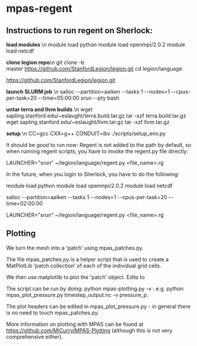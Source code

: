 # mpas-regent


## Instructions to run regent on Sherlock:

**load modules** \n
module load python
module load openmpi/2.0.2
module load netcdf

**clone legion repo**\n
git clone -b master https://github.com/StanfordLegion/legion.git
cd legion/language

https://github.com/StanfordLegion/legion.git

**launch SLURM job** \n
salloc --partition=aaiken --tasks 1 --nodes=1 --cpus-per-task=20 --time=05:00:00
srun --pty bash

**untar terra and llvm builds** \n
wget sapling.stanford.edu/~eslaught/terra.build.tar.gz
tar -xzf terra.build.tar.gz
wget sapling.stanford.edu/~eslaught/llvm.tar.gz
tar -xzf llvm.tar.gz

**setup** \n
CC=gcc CXX=g++ CONDUIT=ibv ./scripts/setup_env.py


It should be good to run now: Regent is not added to the path by default, so when running regent scripts, you have to invoke the regent.py file directly:

LAUNCHER="srun" ~/legion/language/regent.py <file_name>.rg


In the future, when you login to Sherlock, you have to do the following:

module load python
module load openmpi/2.0.2
module load netcdf

salloc --partition=aaiken --tasks 1 --nodes=1 --cpus-per-task=20 --time=02:00:00

LAUNCHER="srun" ~/legion/language/regent.py <file_name>.rg




## Plotting
We turn the mesh into a 'patch' using mpas_patches.py. 

The file mpas_patches.py is a helper script that is used to create a MatPlotLib ‘patch collection’ of each of the individual grid cells.

We then use matplotlib to plot the 'patch' object. Edits to 

The script can be run by doing: python mpas-plotting.py <netcdf output file> -v <variable>: e.g. python mpas_plot_pressure.py timestep_output.nc -v pressure_p.
  
The plot headers can be edited in mpas_plot_pressure.py - in general there is no need to touch mpas_patches.py.

More information on plotting with MPAS can be found at https://github.com/MiCurry/MPAS-Plotting (although this is not very comprehensive either).


